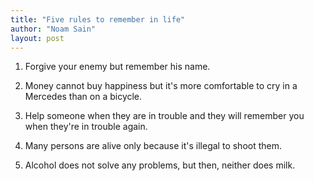 ```yaml
---
title: "Five rules to remember in life"
author: "Noam Sain"
layout: post
---
```


1. Forgive your enemy but remember his name.

2. Money cannot buy happiness but it's more comfortable to cry in a Mercedes than on a bicycle.

3. Help someone when they are in trouble and they will remember you when they're in trouble again.

4. Many persons are alive only because it's illegal to shoot them.

5. Alcohol does not solve any problems, but then, neither does milk.
